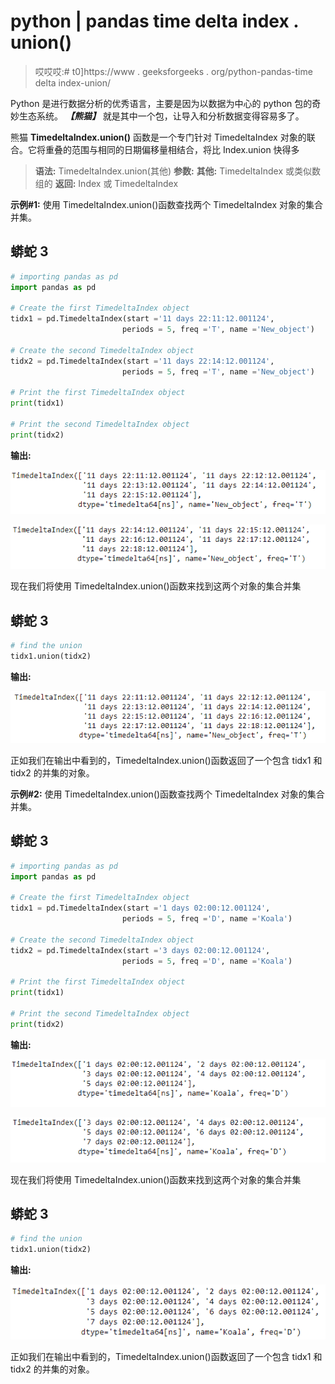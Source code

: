 # python | pandas time delta index . union()

> 哎哎哎:# t0]https://www . geeksforgeeks . org/python-pandas-time delta index-union/

Python 是进行数据分析的优秀语言，主要是因为以数据为中心的 python 包的奇妙生态系统。 ***【熊猫】*** 就是其中一个包，让导入和分析数据变得容易多了。

熊猫 **TimedeltaIndex.union()** 函数是一个专门针对 TimedeltaIndex 对象的联合。它将重叠的范围与相同的日期偏移量相结合，将比 Index.union 快得多

> **语法:** TimedeltaIndex.union(其他)
> **参数:**
> **其他:** TimedeltaIndex 或类似数组的
> **返回:** Index 或 TimedeltaIndex

**示例#1:** 使用 TimedeltaIndex.union()函数查找两个 TimedeltaIndex 对象的集合并集。

## 蟒蛇 3

```py
# importing pandas as pd
import pandas as pd

# Create the first TimedeltaIndex object
tidx1 = pd.TimedeltaIndex(start ='11 days 22:11:12.001124',
                         periods = 5, freq ='T', name ='New_object')

# Create the second TimedeltaIndex object
tidx2 = pd.TimedeltaIndex(start ='11 days 22:14:12.001124',
                         periods = 5, freq ='T', name ='New_object')

# Print the first TimedeltaIndex object
print(tidx1)

# Print the second TimedeltaIndex object
print(tidx2)
```

**输出:**

![](img/49bf178b98a09bb545cd50bb44fdf167.png)

![](img/5554ed30011a4f9efb9e40e4aea02708.png)

现在我们将使用 TimedeltaIndex.union()函数来找到这两个对象的集合并集

## 蟒蛇 3

```py
# find the union
tidx1.union(tidx2)
```

**输出:**

![](img/9858eaed50170e4aae18837afddd163c.png)

正如我们在输出中看到的，TimedeltaIndex.union()函数返回了一个包含 tidx1 和 tidx2 的并集的对象。

**示例#2:** 使用 TimedeltaIndex.union()函数查找两个 TimedeltaIndex 对象的集合并集。

## 蟒蛇 3

```py
# importing pandas as pd
import pandas as pd

# Create the first TimedeltaIndex object
tidx1 = pd.TimedeltaIndex(start ='1 days 02:00:12.001124',
                         periods = 5, freq ='D', name ='Koala')

# Create the second TimedeltaIndex object
tidx2 = pd.TimedeltaIndex(start ='3 days 02:00:12.001124',
                         periods = 5, freq ='D', name ='Koala')

# Print the first TimedeltaIndex object
print(tidx1)

# Print the second TimedeltaIndex object
print(tidx2)
```

**输出:**

![](img/4b1498214e3c6e8c3ca75b1dc780223c.png)

![](img/6a341c39cdcb2a0d568cc9cae555ccaf.png)

现在我们将使用 TimedeltaIndex.union()函数来找到这两个对象的集合并集

## 蟒蛇 3

```py
# find the union
tidx1.union(tidx2)
```

**输出:**

![](img/f64038c075c1d3f67fe186543da5e535.png)

正如我们在输出中看到的，TimedeltaIndex.union()函数返回了一个包含 tidx1 和 tidx2 的并集的对象。